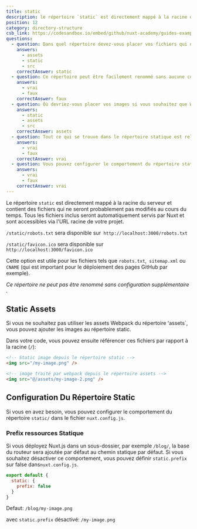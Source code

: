 ```yaml
---
title: static
description: le répertoire `static` est directement mappé à la racine du serveur et contient des fichiers qui ne seront probablement pas modifiés. Tous les fichiers inclus seront automatiquement servis par Nuxt et sont accessibles via l'URL racine de votre projet.
position: 12
category: directory-structure
csb_link: https://codesandbox.io/embed/github/nuxt-academy/guides-examples/tree/master/04_directory_structure/13_static?fontsize=14&hidenavigation=1&theme=dark
questions:
  - question: Dans quel répertoire devez-vous placer vos fichiers qui ne seront pas modifiés tels que votre favicon ou robots.txt?
    answers:
      - assets
      - static
      - src
    correctAnswer: static
  - question: Ce répertoire peut être facilement renommé sans aucune configuration
    answers:
      - vrai
      - faux
    correctAnswer: faux
  - question: Où devriez-vous placer vos images si vous souhaitez que Webpack les traite ?
    answers:
      - static
      - assets
      - src
    correctAnswer: assets
  - question: Tout ce qui se trouve dans le répertoire statique est relatif au répertoire racine
    answers:
      - vrai
      - faux
    correctAnswer: vrai
  - question: Vous pouvez configurer le comportement du répertoire statique dans le nuxt.config.js
    answers:
      - vrai
      - faux
    correctAnswer: vrai
---
```


Le répertoire `static` est directement mappé à la racine du serveur et contient des fichiers qui ne seront probablement pas modifiés au cours du temps. Tous les fichiers inclus seront automatiquement servis par Nuxt et sont accessibles via l'URL racine de votre projet.

`/static/robots.txt` sera disponible sur` http://localhost:3000/robots.txt`

`/static/favicon.ico` sera disponible sur` http://localhost:3000/favicon.ico`

Cette option est utile pour les fichiers tels que `robots.txt`,` sitemap.xml` ou `CNAME` (qui est important pour le déploiement des pages GitHub par exemple).

<base-alert>

_Ce répertoire ne peut pas être renommé sans configuration supplémentaire ._

</base-alert>

## Static Assets

Si vous ne souhaitez pas utiliser les assets Webpack du répertoire ʻassets`, vous pouvez ajouter les images au répertoire static.

Dans votre code, vous pouvez ensuite référencer ces fichiers par rapport à la racine (`/`):

```html
<!-- Static image depuis le répertoire static -->
<img src="/my-image.png" />

<!-- image traité par webpack depuis le répertoire assets -->
<img src="@/assets/my-image-2.png" />
```

## Configuration Du Répertoire Static

Si vous en avez besoin, vous pouvez configurer le comportement du répertoire `static/` dans le fichier `nuxt.config.js`.

### Prefix ressources Statique

Si vous déployez Nuxt.js dans un sous-dossier, par exemple `/blog/`, la base du routeur sera ajoutée par défaut au chemin statique par défaut. Si vous souhaitez désactiver ce comportement, vous pouvez définir `static.prefix` sur false dans`nuxt.config.js`.


```js
export default {
  static: {
    prefix: false
  }
}
```

Defaut: `/blog/my-image.png`

avec `static.prefix` désactivé: `/my-image.png`

<app-modal>
  <code-sandbox  :src="csb_link"></code-sandbox>
</app-modal>

<quiz :questions="questions"></quiz>
